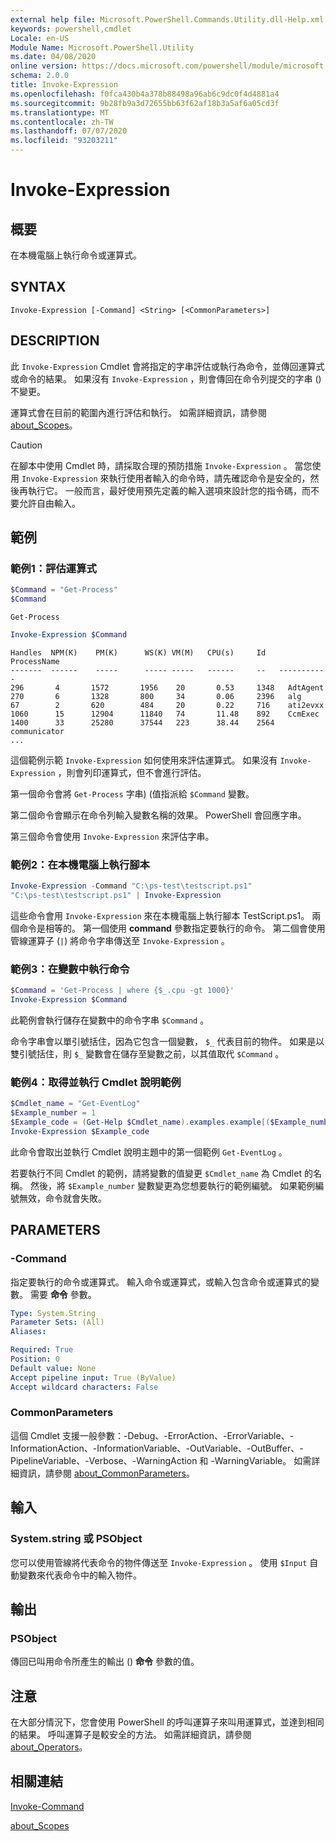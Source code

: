```yaml
---
external help file: Microsoft.PowerShell.Commands.Utility.dll-Help.xml
keywords: powershell,cmdlet
Locale: en-US
Module Name: Microsoft.PowerShell.Utility
ms.date: 04/08/2020
online version: https://docs.microsoft.com/powershell/module/microsoft.powershell.utility/invoke-expression?view=powershell-5.1&WT.mc_id=ps-gethelp
schema: 2.0.0
title: Invoke-Expression
ms.openlocfilehash: f0fca430b4a378b88498a96ab6c9dc0f4d4881a4
ms.sourcegitcommit: 9b28fb9a3d72655bb63f62af18b3a5af6a05cd3f
ms.translationtype: MT
ms.contentlocale: zh-TW
ms.lasthandoff: 07/07/2020
ms.locfileid: "93203211"
---
```

# Invoke-Expression

## 概要
在本機電腦上執行命令或運算式。

## SYNTAX

```
Invoke-Expression [-Command] <String> [<CommonParameters>]
```

## DESCRIPTION

此 `Invoke-Expression` Cmdlet 會將指定的字串評估或執行為命令，並傳回運算式或命令的結果。 如果沒有 `Invoke-Expression` ，則會傳回在命令列提交的字串 () 不變更。

運算式會在目前的範圍內進行評估和執行。 如需詳細資訊，請參閱 [about_Scopes](../Microsoft.PowerShell.Core/About/about_Scopes.md)。

> [!CAUTION]
> 在腳本中使用 Cmdlet 時，請採取合理的預防措施 `Invoke-Expression` 。 當您使用 `Invoke-Expression` 來執行使用者輸入的命令時，請先確認命令是安全的，然後再執行它。 一般而言，最好使用預先定義的輸入選項來設計您的指令碼，而不要允許自由輸入。

## 範例

### 範例1：評估運算式

```powershell
$Command = "Get-Process"
$Command
```

```Output
Get-Process
```

```powershell
Invoke-Expression $Command
```

```Output
Handles  NPM(K)    PM(K)      WS(K) VM(M)   CPU(s)     Id   ProcessName
-------  ------    -----      ----- -----   ------     --   -----------
296       4       1572       1956    20       0.53     1348   AdtAgent
270       6       1328       800     34       0.06     2396   alg
67        2       620        484     20       0.22     716    ati2evxx
1060      15      12904      11840   74       11.48    892    CcmExec
1400      33      25280      37544   223      38.44    2564   communicator
...
```

這個範例示範 `Invoke-Expression` 如何使用來評估運算式。 如果沒有 `Invoke-Expression` ，則會列印運算式，但不會進行評估。

第一個命令會將 `Get-Process` 字串)  (值指派給 `$Command` 變數。

第二個命令會顯示在命令列輸入變數名稱的效果。 PowerShell 會回應字串。

第三個命令會使用 `Invoke-Expression` 來評估字串。

### 範例2：在本機電腦上執行腳本

```powershell
Invoke-Expression -Command "C:\ps-test\testscript.ps1"
"C:\ps-test\testscript.ps1" | Invoke-Expression
```

這些命令會用 `Invoke-Expression` 來在本機電腦上執行腳本 TestScript.ps1。 兩個命令是相等的。 第一個使用 **command** 參數指定要執行的命令。
第二個會使用管線運算子 (`|`) 將命令字串傳送至 `Invoke-Expression` 。

### 範例3：在變數中執行命令

```powershell
$Command = 'Get-Process | where {$_.cpu -gt 1000}'
Invoke-Expression $Command
```

此範例會執行儲存在變數中的命令字串 `$Command` 。

命令字串會以單引號括住，因為它包含一個變數， `$_` 代表目前的物件。 如果是以雙引號括住，則 `$_` 變數會在儲存至變數之前，以其值取代 `$Command` 。

### 範例4：取得並執行 Cmdlet 說明範例

```powershell
$Cmdlet_name = "Get-EventLog"
$Example_number = 1
$Example_code = (Get-Help $Cmdlet_name).examples.example[($Example_number-1)].code
Invoke-Expression $Example_code
```

此命令會取出並執行 Cmdlet 說明主題中的第一個範例 `Get-EventLog` 。

若要執行不同 Cmdlet 的範例，請將變數的值變更 `$Cmdlet_name` 為 Cmdlet 的名稱。 然後，將 `$Example_number` 變數變更為您想要執行的範例編號。 如果範例編號無效，命令就會失敗。

## PARAMETERS

### -Command

指定要執行的命令或運算式。 輸入命令或運算式，或輸入包含命令或運算式的變數。 需要 **命令** 參數。

```yaml
Type: System.String
Parameter Sets: (All)
Aliases:

Required: True
Position: 0
Default value: None
Accept pipeline input: True (ByValue)
Accept wildcard characters: False
```

### CommonParameters

這個 Cmdlet 支援一般參數：-Debug、-ErrorAction、-ErrorVariable、-InformationAction、-InformationVariable、-OutVariable、-OutBuffer、-PipelineVariable、-Verbose、-WarningAction 和 -WarningVariable。 如需詳細資訊，請參閱 [about_CommonParameters](../Microsoft.PowerShell.Core/About/about_CommonParameters.md)。

## 輸入

### System.string 或 PSObject

您可以使用管線將代表命令的物件傳送至 `Invoke-Expression` 。
使用 `$Input` 自動變數來代表命令中的輸入物件。

## 輸出

### PSObject

傳回已叫用命令所產生的輸出 () **命令** 參數的值。

## 注意

在大部分情況下，您會使用 PowerShell 的呼叫運算子來叫用運算式，並達到相同的結果。
呼叫運算子是較安全的方法。 如需詳細資訊，請參閱 [about_Operators](../microsoft.powershell.core/about/about_operators.md#call-operator-)。

## 相關連結

[Invoke-Command](../Microsoft.PowerShell.Core/Invoke-Command.md)

[about_Scopes](../Microsoft.PowerShell.Core/About/about_Scopes.md)
